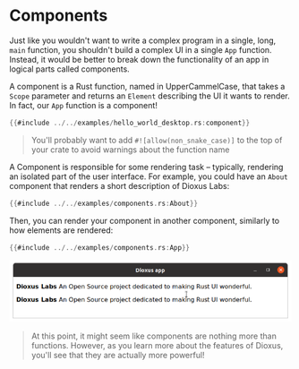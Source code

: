 # Components

Just like you wouldn't want to write a complex program in a single, long, `main` function, you shouldn't build a complex UI in a single `App` function. Instead, it would be better to break down the functionality of an app in logical parts called components.

A component is a Rust function, named in UpperCammelCase, that takes a `Scope` parameter and returns an `Element` describing the UI it wants to render. In fact, our `App` function is a component!

```rust
{{#include ../../examples/hello_world_desktop.rs:component}}
```

> You'll probably want to add `#![allow(non_snake_case)]` to the top of your crate to avoid warnings about the function name

A Component is responsible for some rendering task – typically, rendering an isolated part of the user interface. For example, you could have an `About` component that renders a short description of Dioxus Labs:

```rust
{{#include ../../examples/components.rs:About}}
```

Then, you can render your component in another component, similarly to how elements are rendered:

```rust
{{#include ../../examples/components.rs:App}}
```

![Screenshot containing the About component twice](./images/screenshot_about_component.png)

> At this point, it might seem like components are nothing more than functions. However, as you learn more about the features of Dioxus, you'll see that they are actually more powerful!
